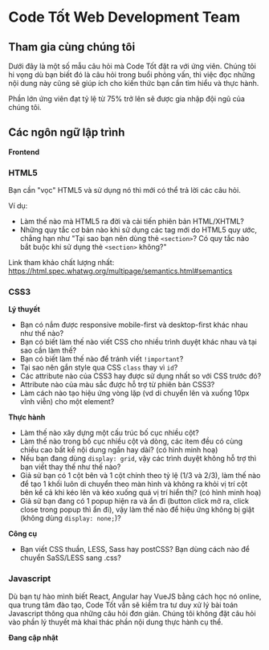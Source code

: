 # Code Tốt Web Development Team

## Tham gia cùng chúng tôi

Dưới đây là một số mẫu câu hỏi mà Code Tốt đặt ra với ứng viên. Chúng tôi hi vọng dù bạn biết đó là câu hỏi trong buổi phỏng vấn, thì việc đọc những nội dung này cũng sẽ giúp ích cho kiến thức bạn cần tìm hiểu và thực hành.

Phần lớn ứng viên đạt tỷ lệ từ 75% trở lên sẽ được gia nhập đội ngũ của chúng tôi.

## Các ngôn ngữ lập trình

**Frontend**

### HTML5

Bạn cần "vọc" HTML5 và sử dụng nó thì mới có thể trả lời các câu hỏi.

Ví dụ: 

- Làm thế nào mà HTML5 ra đời và cải tiến phiên bản HTML/XHTML?
- Những quy tắc cơ bản nào khi sử dụng các tag mới do HTML5 quy ước, chẳng hạn như "Tại sao bạn nên dùng thẻ `<section>`? Có quy tắc nào bắt buộc khi sử dụng thẻ `<section>` không?"

Link tham khảo chất lượng nhất: https://html.spec.whatwg.org/multipage/semantics.html#semantics

### CSS3

**Lý thuyết**

- Bạn có nắm được responsive mobile-first và desktop-first khác nhau như thế nào?
- Bạn có biết làm thế nào viết CSS cho nhiều trình duyệt khác nhau và tại sao cần làm thế?
- Bạn có biết làm thế nào để tránh viết `!important`?
- Tại sao nên gắn style qua CSS `class` thay vì `id`?
- Các attribute nào của CSS3 hay được sử dụng nhất so với CSS trước đó?
- Attribute nào của màu sắc được hỗ trợ từ phiên bản CSS3?
- Làm cách nào tạo hiệu ứng vòng lặp (vd di chuyển lên và xuống 10px vĩnh viễn) cho một element?

**Thực hành**

- Làm thế nào xây dựng một cấu trúc bố cục nhiều cột?
- Làm thế nào trong bố cục nhiều cột và dòng, các item đều có cùng chiều cao bất kể nội dung ngắn hay dài? (có hình minh hoạ)
- Nếu bạn đang dùng `display: grid`, vậy các trình duyệt không hỗ trợ thì bạn viết thay thế như thế nào?
- Giả sử bạn có 1 cột bên và 1 cột chính theo tỷ lệ (1/3 và 2/3), làm thế nào để tạo 1 khối luôn di chuyển theo màn hình và không ra khỏi vị trí cột bên kể cả khi kéo lên và kéo xuống quá vị trí hiển thị? (có hình minh hoạ)
- Giả sử bạn đang có 1 popup hiện ra và ẩn đi (button click mở ra, click close trong popup thì ẩn đi), vậy làm thế nào để hiệu ứng không bị giật (không dùng `display: none;`)?

**Công cụ**

- Bạn viết CSS thuần, LESS, Sass hay postCSS? Bạn dùng cách nào để chuyển SaSS/LESS sang .css?

### Javascript

Dù bạn tự hào mình biết React, Angular hay VueJS bằng cách học nó online, qua trung tâm đào tạo, Code Tốt vẫn sẽ kiểm tra tư duy xử lý bài toán Javascript thông qua những câu hỏi đơn giản.
Chúng tôi không đặt câu hỏi vào phần lý thuyết mà khai thác phần nội dung thực hành cụ thể.

**Đang cập nhật**
